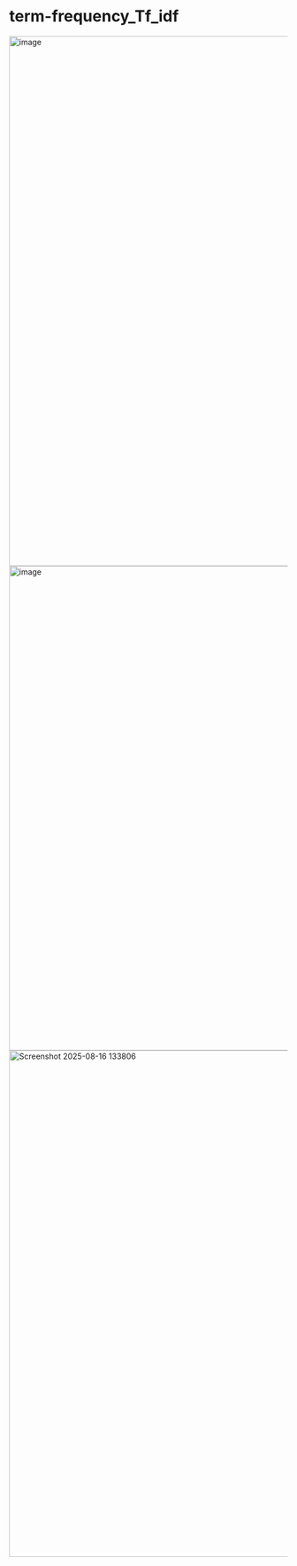 # term-frequency_Tf_idf
<img width="1913" height="956" alt="image" src="https://github.com/user-attachments/assets/1f860ded-a18c-4bc4-b16c-96c7c3394233" />
<img width="1778" height="874" alt="image" src="https://github.com/user-attachments/assets/0b63d897-31ee-4ab0-abe0-3fbc077a5178" />
<img width="1731" height="914" alt="Screenshot 2025-08-16 133806" src="https://github.com/user-attachments/assets/38e6975f-e374-48fd-bd3f-4611fc35f03c" />
